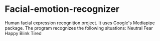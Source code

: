 # Facial-emotion-recognizer
Human facial expression recognition project. It uses Google's Mediapipe package. The program recognizes the following situations: Neutral Fear Happy Blink Tired
